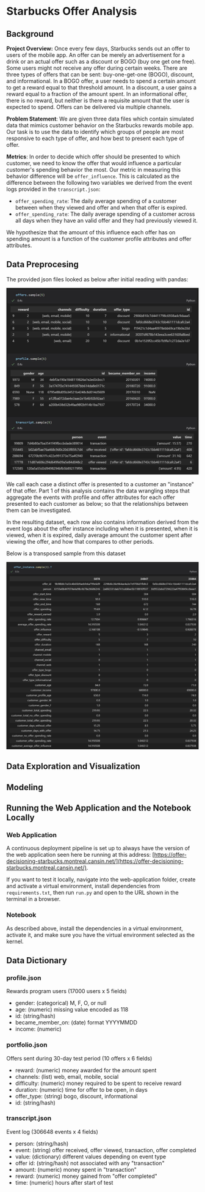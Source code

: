 # Starbucks Offer Analysis

## Background

**Project Overview:** Once every few days, Starbucks sends out an offer to users of the mobile app. An offer can be merely an advertisement for a drink or an actual offer such as a discount or BOGO (buy one get one free). Some users might not receive any offer during certain weeks. There are three types of offers that can be sent: buy-one-get-one (BOGO), discount, and informational. In a BOGO offer, a user needs to spend a certain amount to get a reward equal to that threshold amount. In a discount, a user gains a reward equal to a fraction of the amount spent. In an informational offer, there is no reward, but neither is there a requisite amount that the user is expected to spend. Offers can be delivered via multiple channels.

**Problem Statement**: We are given three data files which contain simulated data that mimics customer behavior on the Starbucks rewards mobile app. Our task is to use the data to identify which groups of people are most responsive to each type of offer, and how best to present each type of offer.

**Metrics**: In order to decide which offer should be presented to which customer, we need to know the offer that would influence a particular customer's spending behavior the most. Our metric in measuring this behavior difference will be `offer_influence`. This is calculated as the difference between the following two variables we derived from the event logs provided in the `transcript.json`:

-   `offer_spending_rate`: The daily average spending of a customer between when they viewed and offer and when that offer is expired.
-   `offer_spending_rate`: The daily average spending of a customer across all days when they have an valid offer and they had previously viewed it.

We hypothesize that the amount of this influence each offer has on spending amount is a function of the customer profile attributes and offer attributes.

## Data Preprocesing

The provided json files looked as below after initial reading with pandas:

![input_data](https://github.com/cansinacarer/Offer-Decisioning-with-Machine-Learning/blob/main/img/input_data.jpg?raw=true)

We call each case a distinct offer is presented to a customer an "instance" of that offer. Part 1 of this analysis contains the data wrangling steps that aggregate the events with profile and offer attributes for each offer presented to each customer as below; so that the relationships between them can be investigated.

In the resulting dataset, each row also contains information derived from the event logs about the offer instance including when it is presented, when it is viewed, when it is expired, daily average amount the customer spent after viewing the offer, and how that compares to other periods.

Below is a transposed sample from this dataset

![offer-instance-clean](https://github.com/cansinacarer/Offer-Decisioning-with-Machine-Learning/blob/main/img/offer-instance-clean.jpg?raw=true)

## Data Exploration and Visualization

## Modeling

## Running the Web Application and the Notebook Locally

### Web Application

A continuous deployment pipeline is set up to always have the version of the web application seen here be running at this address:
[https://offer-decisioning-starbucks.montreal.cansin.net/](https://offer-decisioning-starbucks.montreal.cansin.net/).

If you want to test it locally, navigate into the web-application folder, create and activate a virtual environment, install dependencies from `requirements.txt`, then run `run.py` and open to the URL shown in the terminal in a browser.

### Notebook

As described above, install the dependencies in a virtual environment, activate it, and make sure you have the virtual environment selected as the kernel.

## Data Dictionary

### profile.json

Rewards program users (17000 users x 5 fields)

-   gender: (categorical) M, F, O, or null
-   age: (numeric) missing value encoded as 118
-   id: (string/hash)
-   became_member_on: (date) format YYYYMMDD
-   income: (numeric)

### portfolio.json

Offers sent during 30-day test period (10 offers x 6 fields)

-   reward: (numeric) money awarded for the amount spent
-   channels: (list) web, email, mobile, social
-   difficulty: (numeric) money required to be spent to receive reward
-   duration: (numeric) time for offer to be open, in days
-   offer_type: (string) bogo, discount, informational
-   id: (string/hash)

### transcript.json

Event log (306648 events x 4 fields)

-   person: (string/hash)
-   event: (string) offer received, offer viewed, transaction, offer completed
-   value: (dictionary) different values depending on event type
-   offer id: (string/hash) not associated with any "transaction"
-   amount: (numeric) money spent in "transaction"
-   reward: (numeric) money gained from "offer completed"
-   time: (numeric) hours after start of test
